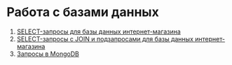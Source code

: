 # Работа с базами данных

1. <a href="https://docs.google.com/spreadsheets/d/1W_Hx2fbzLfsTMxAB_f6rG16PiF4Q5I8gAH9s4hlmcWM/edit?usp=sharing" target="_blank">SELECT-запросы для базы данных интернет-магазина</a>
2. <a href="https://docs.google.com/spreadsheets/d/1s6QgN5Iwq5qIfnDl1ahw2N7Dnc3NymuaPkqdTz6YV18/edit?usp=sharing" target="_blank">SELECT-запросы с JOIN и подзапросами для базы данных интернет-магазина</a>
3. <a href="https://docs.google.com/spreadsheets/d/1u51VOoXngrbiLmigINMqw763RkZzE1iLGqJ8g-MrE6Q/edit?usp=sharing" target="_blank">Запросы в MongoDB</a>
